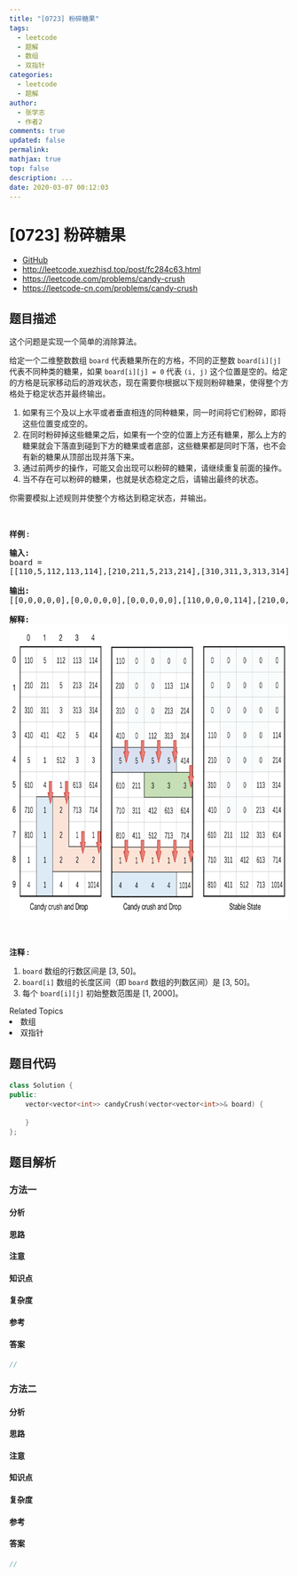 ```yaml
---
title: "[0723] 粉碎糖果"
tags:
  - leetcode
  - 题解
  - 数组
  - 双指针
categories:
  - leetcode
  - 题解
author:
  - 张学志
  - 作者2
comments: true
updated: false
permalink:
mathjax: true
top: false
description: ...
date: 2020-03-07 00:12:03
---
```



# [0723] 粉碎糖果
* [GitHub](https://github.com/algoboy101/LeetCodeCrowdsource/tree/master/_posts/QA/%5B0723%5D%20%E7%B2%89%E7%A2%8E%E7%B3%96%E6%9E%9C.md)
* http://leetcode.xuezhisd.top/post/fc284c63.html
* https://leetcode.com/problems/candy-crush
* https://leetcode-cn.com/problems/candy-crush


## 题目描述

<p>这个问题是实现一个简单的消除算法。</p>

<p>给定一个二维整数数组 <code>board</code> 代表糖果所在的方格，不同的正整数 <code>board[i][j]</code> 代表不同种类的糖果，如果 <code>board[i][j] = 0</code> 代表&nbsp;<code>(i, j)</code> 这个位置是空的。给定的方格是玩家移动后的游戏状态，现在需要你根据以下规则粉碎糖果，使得整个方格处于稳定状态并最终输出。</p>

<ol>
	<li>如果有三个及以上水平或者垂直相连的同种糖果，同一时间将它们粉碎，即将这些位置变成空的。</li>
	<li>在同时粉碎掉这些糖果之后，如果有一个空的位置上方还有糖果，那么上方的糖果就会下落直到碰到下方的糖果或者底部，这些糖果都是同时下落，也不会有新的糖果从顶部出现并落下来。</li>
	<li>通过前两步的操作，可能又会出现可以粉碎的糖果，请继续重复前面的操作。</li>
	<li>当不存在可以粉碎的糖果，也就是状态稳定之后，请输出最终的状态。</li>
</ol>

<p>你需要模拟上述规则并使整个方格达到稳定状态，并输出。</p>

<p>&nbsp;</p>

<p><strong>样例 :</strong></p>

<pre><strong>输入:</strong>
board = 
[[110,5,112,113,114],[210,211,5,213,214],[310,311,3,313,314],[410,411,412,5,414],[5,1,512,3,3],[610,4,1,613,614],[710,1,2,713,714],[810,1,2,1,1],[1,1,2,2,2],[4,1,4,4,1014]]

<strong>输出:</strong>
[[0,0,0,0,0],[0,0,0,0,0],[0,0,0,0,0],[110,0,0,0,114],[210,0,0,0,214],[310,0,0,113,314],[410,0,0,213,414],[610,211,112,313,614],[710,311,412,613,714],[810,411,512,713,1014]]

<strong>解释:</strong> 
<img src="https://raw.githubusercontent.com/algoboy101/LeetCodeCrowdsource/master/imgs/candy_crush_example_2.png" style="height: 532px; width: 777px;">
</pre>

<p>&nbsp;</p>

<p><strong>注释 :</strong></p>

<ol>
	<li><code>board</code>&nbsp;数组的行数区间是&nbsp;[3, 50]。</li>
	<li><code>board[i]</code>&nbsp;数组的长度区间（即&nbsp;<code>board</code>&nbsp;数组的列数区间）是&nbsp;[3, 50]。</li>
	<li>每个&nbsp;<code>board[i][j]</code>&nbsp;初始整数范围是&nbsp;[1, 2000]。</li>
</ol>
<div><div>Related Topics</div><div><li>数组</li><li>双指针</li></div></div>


## 题目代码

```cpp
class Solution {
public:
    vector<vector<int>> candyCrush(vector<vector<int>>& board) {

    }
};
```


## 题目解析


### 方法一

#### 分析

#### 思路

#### 注意

#### 知识点

#### 复杂度

#### 参考

#### 答案

```cpp
//
```


### 方法二

#### 分析

#### 思路

#### 注意

#### 知识点

#### 复杂度

#### 参考

#### 答案

```cpp
//
```


